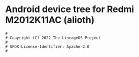 # Android device tree for Redmi M2012K11AC (alioth)

```
#
# Copyright (C) 2022 The LineageOS Project
#
# SPDX-License-Identifier: Apache-2.0
#
```
